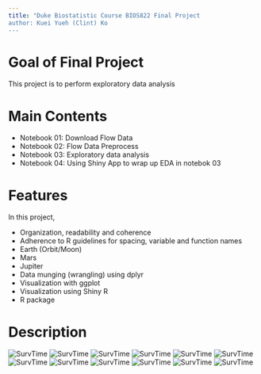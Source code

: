```yaml
---
title: "Duke Biostatistic Course BIOS822 Final Project
author: Kuei Yueh (Clint) Ko
---
```


# Goal of Final Project

This project is to perform exploratory data analysis


# Main Contents

- Notebook 01: Download Flow Data  
- Notebook 02: Flow Data Preprocess  
- Notebook 03: Exploratory data analysis  
- Notebook 04: Using Shiny App to wrap up EDA in notebok 03  

# Features

In this project,

- Organization, readability and coherence
- Adherence to R guidelines for spacing, variable and function names
- Earth (Orbit/Moon)
- Mars
- Jupiter
- Data munging (wrangling) using dplyr
- Visualization with ggplot
- Visualization using Shiny R
- R package


# Description
![SurvTime](/Figs/clinical01_SurvTime.png "SurvTime")
![SurvTime](/Figs/clinical02_SurvCurve.png)
![SurvTime](/Figs/flow_gating.png)
![SurvTime](/Figs/heatmap.png)
![SurvTime](/Figs/marker_CD45RO_CD3_after.png)
![SurvTime](/Figs/marker_CD45RO_CD3_before.png)
![SurvTime](/Figs/marker_CD45RO_CD3_samples.png)
![SurvTime](/Figs/marker_summary.png)
![SurvTime](/Figs/marker_summary_CD3.png)
![SurvTime](/Figs/network_cell.png)
![SurvTime](/Figs/pairwise_plot.png)
![SurvTime](/Figs/tsne_plot01.png)
